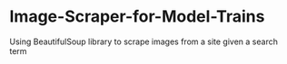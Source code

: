 # Image-Scraper-for-Model-Trains
Using BeautifulSoup library to scrape images from a site given a search term
